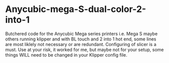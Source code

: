 # Anycubic-mega-S-dual-color-2-into-1

Butchered code for the Anycubic Mega series printers i.e. Mega S maybe others running klipper and with BL touch and 2 into 1 hot end, some lines are most liklely not necessary or are redundant. Configuring of slicer is a must. Use at your risk, it worked for me, but maybe not for your setup, some things WILL need to be changed in your Klipper config file.
